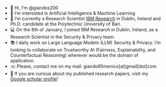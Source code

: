 - 👋 Hi, I’m @giandos200
- 👀 I’m interested in Artificial Intelligence & Machine Learning
- 👦 I’m currently a Research Scientist [IBM Research](https://github.com/IBMResearch) in Dublin, Ireland and Ph.D. candidate at the Polytechnic University of Bari.
- :computer: On the 8th of January, I joined IBM Research in Dublin, Ireland, as a Research Scientist in the Security & Privacy team.
- 📚 I daily work on Large Language Models (LLM) Security & Privacy. I’m looking to collaborate on Trustworthy AI (Fairness, Explainability, and Counterfactual Reasoning) wherever would be the domain of application. 
- ✉️ Please, contact me on my mail: giando95menico[at]gmail[dot]com
- :scroll: If you are curious about my published research papers, visit my [Google scholar profile](https://scholar.google.com/citations?user=oR5f0WkAAAAJ&hl=en)!

<!---
giandos200/giandos200 is a ✨ special ✨ repository because its `README.md` (this file) appears on your GitHub profile.
You can click the Preview link to take a look at your changes.
--->
